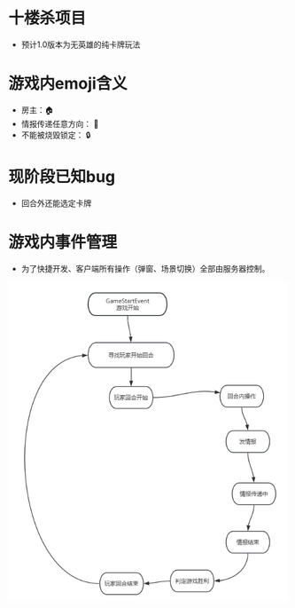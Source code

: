 # 十楼杀项目

- 预计1.0版本为无英雄的纯卡牌玩法

# 游戏内emoji含义

- 房主：🏠
- 情报传递任意方向： 🔄
- 不能被烧毁锁定： 🔒

# 现阶段已知bug

- 回合外还能选定卡牌

# 游戏内事件管理

- 为了快捷开发、客户端所有操作（弹窗、场景切换）全部由服务器控制。

![游戏事件流程图](/resoures/event.png)